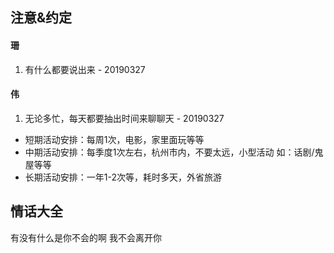 ## 注意&约定

#### 珊
1. 有什么都要说出来 - 20190327

#### 伟
1. 无论多忙，每天都要抽出时间来聊聊天 - 20190327

* 短期活动安排：每周1次，电影，家里面玩等等
* 中期活动安排：每季度1次左右，杭州市内，不要太远，小型活动 如：话剧/鬼屋等等
* 长期活动安排：一年1-2次等，耗时多天，外省旅游

## 情话大全
有没有什么是你不会的啊   我不会离开你